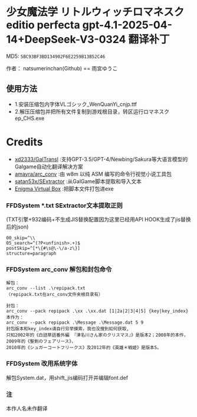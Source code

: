 # 少女魔法学 リトルウィッチロマネスク editio perfecta gpt-4.1-2025-04-14+DeepSeek-V3-0324 翻译补丁

MD5: `5BC93BF3BD134902F6E2259B13B52C46`

作者： natsumerinchan(Github) == 雨宮ゆうこ

## 使用方法
- 1.安装压缩包内字体VLゴシック_WenQuanYi_cnjp.ttf
- 2.解压压缩包并把所有文件复制到游戏根目录，转区运行ロマネスク ep_CHS.exe

# Credits

- [xd2333/GalTransl](https://github.com/xd2333/GalTransl.git) :支持GPT-3.5/GPT-4/Newbing/Sakura等大语言模型的Galgame自动化翻译解决方案
- [amayra/arc_conv](https://github.com/amayra/arc_conv.git) :由 w8m 以纯 ASM 编写的命令行视觉小说工具包
- [satan53x/SExtractor](https://github.com/satan53x/SExtractor.git) :从GalGame脚本提取和导入文本
- [Enigma Virtual Box](https://enigmaprotector.com/assets/files/enigmavb.exe) :把脚本文件打包进exe

### FFDSystem *.txt SExtractor文本提取正则

(TXT引擎+932编码+不生成JIS替换配置因为这里已经用API HOOK生成了jis替换后的json)

```
00_skip=^\\
05_search=^(?P<unfinish>.+)$
postSkip=^[*\{#\s@\-\/a-z\}]
structure=paragraph
```

### FFDSystem arc_conv 解包和封包命令

```
解包：
arc_conv --list .\repipack.txt
（repipack.txt在arc_conv文件夹根目录有）

封包：
arc_conv --pack repipack .\xx .\xx.dat [1|2a|2|3|4|5] {key|key_index}
本作为：
arc_conv --pack repipack .\Message .\Message.dat 5 9
封包版本和key_index请自行穷举摸索，我也没搜到如何获取,
只知2002年的《白詰草話番外編 『津名川さん家のクリスマス』》是版本2；2008年的本作，2009年的《聖剣のフェアリース》，
2010年的《シュガーコートフリークス》及2012年的《英雄＊戦姫》是版本5。
```

### FFDSystem 改用系统字体
解包System.dat，用shift_jis编码打开并编辑font.def

### 注
本作人名未作翻译
